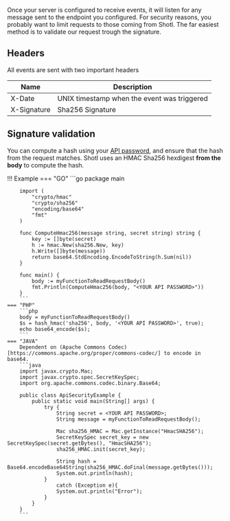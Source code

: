 Once your server is configured to receive events, it will listen for any message sent to the endpoint
you configured. For security reasons, you probably want to limit requests to those coming from Shotl. 
The far easiest method is to validate our request trough the signature.

## Headers
All events are sent with two important headers

| Name | Description |
| ----| ------------ |
| X-Date | UNIX timestamp when the event was triggered |
| X-Signature | Sha256 Signature |

## Signature validation
You can compute a hash using your [API password](/getting-started/authentication), and ensure that the hash from
the request matches. Shotl uses an HMAC Sha256 hexdigest **from the body** to compute the hash.

!!! Example
    === "GO"
        ```go
        package main
        
        import (
            "crypto/hmac"
            "crypto/sha256"
            "encoding/base64"
            "fmt"
        )
        
        func ComputeHmac256(message string, secret string) string {
            key := []byte(secret)
            h := hmac.New(sha256.New, key)
            h.Write([]byte(message))
            return base64.StdEncoding.EncodeToString(h.Sum(nil))
        }
        
        func main() {
            body := myFunctionToReadRequestBody()
            fmt.Println(ComputeHmac256(body, "<YOUR API PASSWORD>"))
        }
        ```
    === "PHP"
        ```php
        body = myFunctionToReadRequestBody()
        $s = hash_hmac('sha256', body, '<YOUR API PASSWORD>', true);
        echo base64_encode($s);
        ```
    === "JAVA"
        Dependent on (Apache Commons Codec)[https://commons.apache.org/proper/commons-codec/] to encode in base64.
        ```java
        import javax.crypto.Mac;
        import javax.crypto.spec.SecretKeySpec;
        import org.apache.commons.codec.binary.Base64;
        
        public class ApiSecurityExample {
            public static void main(String[] args) {
                try {
                    String secret = <YOUR API PASSWORD>;
                    String message = myFunctionToReadRequestBody();
                    
                    Mac sha256_HMAC = Mac.getInstance("HmacSHA256");
                    SecretKeySpec secret_key = new SecretKeySpec(secret.getBytes(), "HmacSHA256");
                    sha256_HMAC.init(secret_key);
                    
                    String hash = Base64.encodeBase64String(sha256_HMAC.doFinal(message.getBytes()));
                    System.out.println(hash);
                }
                    catch (Exception e){
                    System.out.println("Error");
                }
            }
        }
        ```        
    
